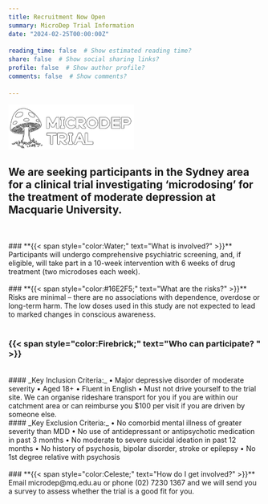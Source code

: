 ```yaml
---
title: Recruitment Now Open
summary: MicroDep Trial Information
date: "2024-02-25T00:00:00Z"

reading_time: false  # Show estimated reading time?
share: false  # Show social sharing links?
profile: false  # Show author profile?
comments: false  # Show comments?

---
```


![MicroDep](microdep_logo.png)

## **We are seeking participants in the Sydney area for a clinical trial investigating ‘microdosing’ for the treatment of moderate depression at Macquarie University.**

<br />
<br />
### **{{< span style="color:Water;" text="What is involved?" >}}**  
Participants will undergo comprehensive psychiatric screening, and, if eligible, will take part in a 10-week intervention with 6 weeks of drug treatment (two microdoses each week).   
<br />
<br />
### **{{< span style="color:#16E2F5;" text="What are the risks?" >}}**  
Risks are minimal – there are no associations with dependence, overdose or long-term harm.   
The low doses used in this study are not expected to lead to marked changes in conscious awareness.  
<br />
<br />

### **{{< span style="color:Firebrick;" text="Who can participate?  " >}}**  
<br />
#### _Key Inclusion Criteria:_  
•	Major depressive disorder of moderate severity  
•	Aged 18+  
•	Fluent in English  
•	Must not drive yourself to the trial site. We can organise rideshare transport for you if you are within our catchment area or can reimburse you $100 per visit if you are driven by someone else.  
<br />
#### _Key Exclusion Criteria:_  
•	No comorbid mental illness of greater severity than MDD  
•	No use of antidepressant or antipsychotic medication in past 3 months  
•	No moderate to severe suicidal ideation in past 12 months  
•	No history of psychosis, bipolar disorder, stroke or epilepsy  
•	No 1st degree relative with psychosis   
<br />
<br />
### **{{< span style="color:Celeste;" text="How do I get involved?" >}}**  
Email microdep@mq.edu.au or phone (02) 7230 1367 and we will send you a survey to assess whether the trial is a good fit for you. 
